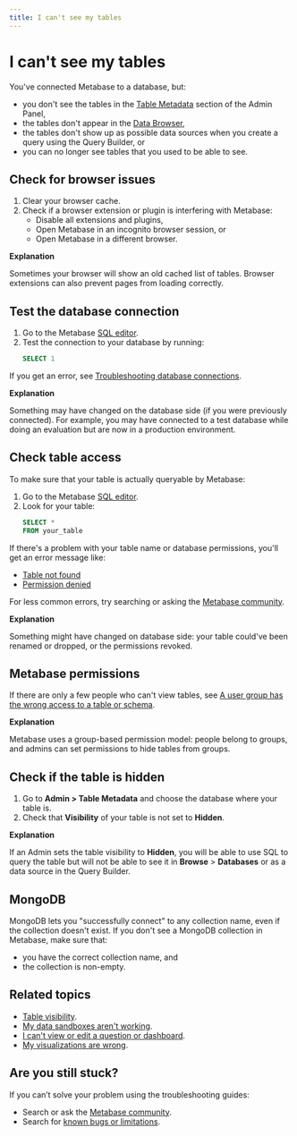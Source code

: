 ```yaml
---
title: I can't see my tables
---
```


# I can't see my tables

You've connected Metabase to a database, but:

- you don't see the tables in the [Table Metadata](../data-modeling/metadata-editing.md) section of the Admin Panel,
- the tables don't appear in the [Data Browser](https://www.metabase.com/learn/getting-started/data-browser),
- the tables don't show up as possible data sources when you create a query using the Query Builder, or
- you can no longer see tables that you used to be able to see.

## Check for browser issues

1. Clear your browser cache.
2. Check if a browser extension or plugin is interfering with Metabase:
   - Disable all extensions and plugins,
   - Open Metabase in an incognito browser session, or
   - Open Metabase in a different browser.

**Explanation**

Sometimes your browser will show an old cached list of tables. Browser extensions can also prevent pages from loading correctly.

## Test the database connection

1. Go to the Metabase [SQL editor](../questions/native-editor/writing-sql.md).
2. Test the connection to your database by running:
   ```sql
   SELECT 1
   ```

If you get an error, see [Troubleshooting database connections](./db-connection.md).

**Explanation**

Something may have changed on the database side (if you were previously connected). For example, you may have connected to a test database while doing an evaluation but are now in a production environment.

## Check table access

To make sure that your table is actually queryable by Metabase:

1. Go to the Metabase [SQL editor](../questions/native-editor/writing-sql.md).
2. Look for your table:
   ```sql
   SELECT *
   FROM your_table
   ```

If there's a problem with your table name or database permissions, you'll get an error message like:

- [Table not found](https://www.metabase.com/learn/grow-your-data-skills/learn-sql/debugging-sql/sql-syntax#column-or-table-name-is-not-found-or-not-recognized)
- [Permission denied](./data-permissions.md#getting-a-permission-denied-error-message)

For less common errors, try searching or asking the [Metabase community](https://discourse.metabase.com/).

**Explanation**

Something might have changed on database side: your table could've been renamed or dropped, or the permissions revoked.

## Metabase permissions

If there are only a few people who can't view tables, see [A user group has the wrong access to a table or schema](./data-permissions.md#a-user-group-has-the-wrong-access-to-a-table-or-schema).

**Explanation**

Metabase uses a group-based permission model: people belong to groups, and admins can set permissions to hide tables from groups.

## Check if the table is hidden

1. Go to **Admin > Table Metadata** and choose the database where your table is.
2. Check that **Visibility** of your table is not set to **Hidden**.

**Explanation**

If an Admin sets the table visibility to **Hidden**, you will be able to use SQL to query the table but will not be able to see it in **Browse** > **Databases** or as a data source in the Query Builder.

## MongoDB

MongoDB lets you "successfully connect" to any collection name, even if the collection doesn't exist. If you don't see a MongoDB collection in Metabase, make sure that:

- you have the correct collection name, and
- the collection is non-empty.

## Related topics

- [Table visibility](../data-modeling/metadata-editing.md#table-visibility).
- [My data sandboxes aren't working](./sandboxing.md).
- [I can't view or edit a question or dashboard](./cant-view-or-edit.md).
- [My visualizations are wrong](./visualization.md).

## Are you still stuck?

If you can’t solve your problem using the troubleshooting guides:

- Search or ask the [Metabase community](https://discourse.metabase.com/).
- Search for [known bugs or limitations](./known-issues.md).
